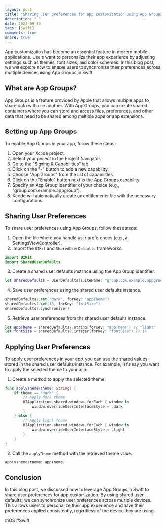 ```yaml
---
layout: post
title: "Sharing user preferences for app customization using App Groups in Swift"
description: " "
date: 2023-09-19
tags: [Swift]
comments: true
share: true
---
```


App customization has become an essential feature in modern mobile applications. Users want to personalize their app experience by adjusting settings such as themes, font sizes, and color schemes. In this blog post, we will explore how to enable users to synchronize their preferences across multiple devices using App Groups in Swift.

## What are App Groups?

App Groups is a feature provided by Apple that allows multiple apps to share data with one another. With App Groups, you can create shared containers where you can store and access files, preferences, and other data that need to be shared among multiple apps or app extensions.

## Setting up App Groups

To enable App Groups in your app, follow these steps:

1. Open your Xcode project.
2. Select your project in the Project Navigator.
3. Go to the "Signing & Capabilities" tab.
4. Click on the "+" button to add a new capability.
5. Choose "App Groups" from the list of capabilities.
6. Click on the "Enable" button next to the App Groups capability.
7. Specify an App Group identifier of your choice (e.g., "group.com.example.appgroup").
8. Xcode will automatically create an entitlements file with the necessary configurations.

## Sharing User Preferences

To share user preferences using App Groups, follow these steps:

1. Open the file where you handle user preferences (e.g., a SettingsViewController).
2. Import the `UIKit` and `SharedUserDefaults` frameworks.
```swift
import UIKit
import SharedUserDefaults
```
3. Create a shared user defaults instance using the App Group identifier.
```swift
let sharedDefaults = UserDefaults(suiteName: "group.com.example.appgroup")
```
4. Save user preferences using the shared user defaults instance.
```swift
sharedDefaults?.set("dark", forKey: "appTheme")
sharedDefaults?.set(16, forKey: "fontSize")
sharedDefaults?.synchronize()
```
5. Retrieve user preferences from the shared user defaults instance.
```swift
let appTheme = sharedDefaults?.string(forKey: "appTheme") ?? "light"
let fontSize = sharedDefaults?.integer(forKey: "fontSize") ?? 14
```

## Applying User Preferences

To apply user preferences in your app, you can use the shared values stored in the shared user defaults instance. For example, let's say you want to apply the selected theme to your app:

1. Create a method to apply the selected theme.
```swift
func applyTheme(theme: String) {
    if theme == "dark" {
        // Apply dark theme
        UIApplication.shared.windows.forEach { window in
            window.overrideUserInterfaceStyle = .dark
        }
    } else {
        // Apply light theme
        UIApplication.shared.windows.forEach { window in
            window.overrideUserInterfaceStyle = .light
        }
    }
}
```
2. Call the `applyTheme` method with the retrieved theme value.
```swift
applyTheme(theme: appTheme)
```

## Conclusion

In this blog post, we discussed how to leverage App Groups in Swift to share user preferences for app customization. By using shared user defaults, we can synchronize user preferences across multiple devices. This allows users to personalize their app experience and have their preferences applied consistently, regardless of the device they are using.

#iOS #Swift